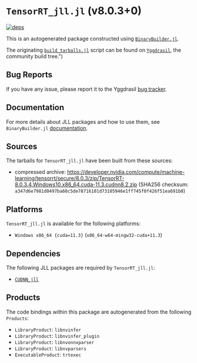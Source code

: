 # `TensorRT_jll.jl` (v8.0.3+0)

[![deps](https://juliahub.com/docs/TensorRT_jll/deps.svg)](https://juliahub.com/ui/Packages/TensorRT_jll/Q0mZz?page=2)

This is an autogenerated package constructed using [`BinaryBuilder.jl`](https://github.com/JuliaPackaging/BinaryBuilder.jl).

The originating [`build_tarballs.jl`](https://github.com/JuliaPackaging/Yggdrasil/blob/58345e099a5afe0ca5f960619b08f8d80e6dc287/T/TensorRT/build_tarballs.jl) script can be found on [`Yggdrasil`](https://github.com/JuliaPackaging/Yggdrasil/), the community build tree.")

## Bug Reports

If you have any issue, please report it to the Yggdrasil [bug tracker](https://github.com/JuliaPackaging/Yggdrasil/issues).

## Documentation

For more details about JLL packages and how to use them, see `BinaryBuilder.jl` [documentation](https://docs.binarybuilder.org/stable/jll/).

## Sources

The tarballs for `TensorRT_jll.jl` have been built from these sources:

* compressed archive: https://developer.nvidia.com/compute/machine-learning/tensorrt/secure/8.0.3/zip/TensorRT-8.0.3.4.Windows10.x86_64.cuda-11.3.cudnn8.2.zip (SHA256 checksum: `a347d6e7981d0497ba60c5de78716101d73105946e1ff745f0f426f51ea691b0`)

## Platforms

`TensorRT_jll.jl` is available for the following platforms:

* `Windows x86_64 {cuda=11.3}` (`x86_64-w64-mingw32-cuda+11.3`)

## Dependencies

The following JLL packages are required by `TensorRT_jll.jl`:

* [`CUDNN_jll`](https://github.com/JuliaBinaryWrappers/CUDNN_jll.jl)

## Products

The code bindings within this package are autogenerated from the following `Products`:

* `LibraryProduct`: `libnvinfer`
* `LibraryProduct`: `libnvinfer_plugin`
* `LibraryProduct`: `libnvonnxparser`
* `LibraryProduct`: `libnvparsers`
* `ExecutableProduct`: `trtexec`
